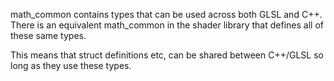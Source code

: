 math_common contains types that can be used across both GLSL and
C++. There is an equivalent math_common in the shader library that defines
all of these same types.

This means that struct definitions etc, can be shared between
C++/GLSL so long as they use these types.